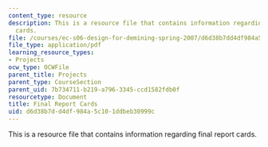 ```yaml
---
content_type: resource
description: This is a resource file that contains information regarding final report
  cards.
file: /courses/ec-s06-design-for-demining-spring-2007/d6d38b7dd4df984a5c101ddbeb30999c_MITEC_S06S07_card_deck.pdf
file_type: application/pdf
learning_resource_types:
- Projects
ocw_type: OCWFile
parent_title: Projects
parent_type: CourseSection
parent_uid: 7b734711-b219-a796-3345-ccd1582fdb0f
resourcetype: Document
title: Final Report Cards
uid: d6d38b7d-d4df-984a-5c10-1ddbeb30999c
---
```

This is a resource file that contains information regarding final report cards.

